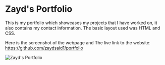 # Zayd's Portfolio

This is my portfolio  which showcases my projects that I have worked on, it also contains my contact information. The basic layout used was HTML and CSS.

Here is the screenshot of the webpage and The live link to the website:
https://github.com/zaydsaid1/portfolio

![Zayd's Portfolio](./assets/images/portfolio%20screenshot.png)